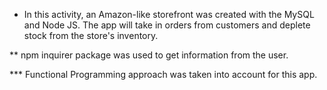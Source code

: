 * In this activity, an Amazon-like storefront was created with the MySQL and Node JS. The app will take in orders from customers and deplete stock from the store's inventory. 

** npm inquirer package was used to get information from the user.

*** Functional Programming approach was taken into account for this app.


